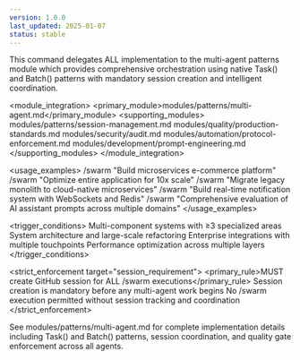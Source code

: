 ```yaml
---
version: 1.0.0
last_updated: 2025-01-07
status: stable
---
```


<command purpose="Multi-agent orchestration for complex systems with automatic session management">
  
  <delegation target="modules/patterns/multi-agent.md">
    This command delegates ALL implementation to the multi-agent patterns module which provides comprehensive orchestration using native Task() and Batch() patterns with mandatory session creation and intelligent coordination.
  </delegation>
  
  <module_integration>
    <primary_module>modules/patterns/multi-agent.md</primary_module>
    <supporting_modules>
      <module>modules/patterns/session-management.md</module>
      <module>modules/quality/production-standards.md</module>
      <module>modules/security/audit.md</module>
      <module>modules/automation/protocol-enforcement.md</module>
      <module>modules/development/prompt-engineering.md</module>
    </supporting_modules>
  </module_integration>
  
  <usage_examples>
    <example type="basic">/swarm "Build microservices e-commerce platform"</example>
    <example type="performance">/swarm "Optimize entire application for 10x scale"</example>
    <example type="migration">/swarm "Migrate legacy monolith to cloud-native microservices"</example>
    <example type="integration">/swarm "Build real-time notification system with WebSockets and Redis"</example>
    <example type="prompt_evaluation">/swarm "Comprehensive evaluation of AI assistant prompts across multiple domains"</example>
  </usage_examples>
  
  <trigger_conditions>
    <condition type="complexity">Multi-component systems with ≥3 specialized areas</condition>
    <condition type="architecture">System architecture and large-scale refactoring</condition>
    <condition type="enterprise">Enterprise integrations with multiple touchpoints</condition>
    <condition type="optimization">Performance optimization across multiple layers</condition>
  </trigger_conditions>
  
  <strict_enforcement target="session_requirement">
    <primary_rule>MUST create GitHub session for ALL /swarm executions</primary_rule>
    <verification>Session creation is mandatory before any multi-agent work begins</verification>
    <consequence>No /swarm execution permitted without session tracking and coordination</consequence>
  </strict_enforcement>
  
  <reference>
    See modules/patterns/multi-agent.md for complete implementation details including Task() and Batch() patterns, session coordination, and quality gate enforcement across all agents.
  </reference>
  
</command>
